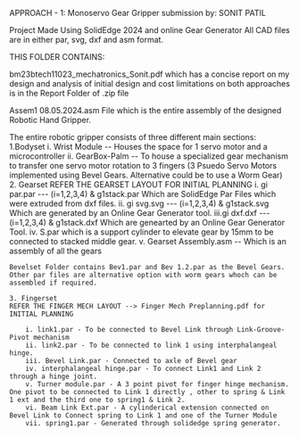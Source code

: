 APPROACH - 1: Monoservo Gear Gripper
submission by: SONIT PATIL

Project Made Using SolidEdge 2024 and online Gear Generator
All CAD files are in either par, svg, dxf and asm format.


THIS FOLDER CONTAINS:

bm23btech11023_mechatronics_Sonit.pdf which has a concise report on my design and analysis of initial design and cost limitations on both approaches is in the Report Folder of .zip file

Assem1 08.05.2024.asm File which is the entire assembly of the designed Robotic Hand Gripper.

The entire robotic gripper consists of three different main sections:
    1.Bodyset
        i.  Wrist Module -- Houses the space for 1 servo motor and a microcontroller
        ii. GearBox-Palm -- To house a specialized gear mechanism to transfer one servo motor rotation to 3 fingers (3 Psuedo Servo Motors implemented using Bevel Gears. Alternative could be to use a Worm Gear) 
    2. Gearset
    REFER THE GEARSET LAYOUT FOR INITIAL PLANNING
        i.  gi par.par --- (i=1,2,3,4) & g1stack.par Which are SolidEdge Par Files which were extruded from dxf files.
        ii. gi svg.svg --- (i=1,2,3,4) & g1stack.svg Which are generated by an Online Gear Generator tool.
        iii.gi dxf.dxf --- (i=1,2,3,4) & g1stack.dxf Which are genearted by an Online Gear Generator Tool.
        iv. S.par which is a support cylinder to elevate gear by 15mm  to be connected to stacked middle gear.
        v. Gearset Assembly.asm -- Which is an assembly of all the gears

    Bevelset Folder contains Bev1.par and Bev 1.2.par as the Bevel Gears. Other par files are alternative option with worm gears whoch can be assembled if required.

    3. Fingerset
    REFER THE FINGER MECH LAYOUT --> Finger Mech Preplanning.pdf for INITIAL PLANNING

        i. link1.par - To be connected to Bevel Link through Link-Groove-Pivot mechanism
        ii. link2.par - To be connected to link 1 using interphalangeal hinge.
        iii. Bevel Link.par - Connected to axle of Bevel gear
        iv. interphalangeal hinge.par - To connect Link1 and Link 2 through a hinge joint.
        v. Turner module.par - A 3 point pivot for finger hinge mechanism. One pivot to be connected to Link 1 directly , other to spring & Link 1 ext and the third one to spring1 & Link 2.
        vi. Beam Link Ext.par - A cylinderical extension connected on Bevel Link to Connect spring to Link 1 and one of the Turner Module 
        vii. spring1.par - Generated through solidedge spring generator.
